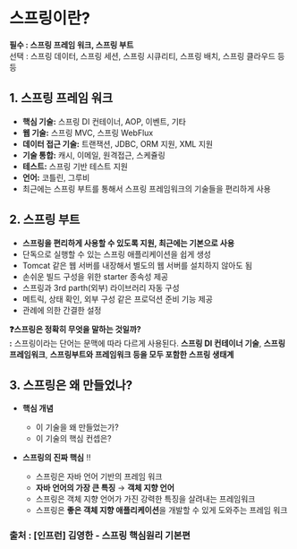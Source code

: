 # 스프링이란?

**필수 : 스프링 프레임 워크, 스프링 부트** 
<br>
선택 : 스프링 데이터, 스프링 세션, 스프링 시큐리티, 스프링 배치, 스프링 클라우드 등등


## 1. **스프링 프레임 워크**

- **핵심 기술:** 스프링 DI 컨테이너, AOP, 이벤트, 기타
- **웹 기술:** 스프링 MVC, 스프링 WebFlux
- **데이터 접근 기술:** 트랜잭션, JDBC, ORM 지원, XML 지원
- **기술 통합:** 캐시, 이메일, 원격접근, 스케쥴링
- **테스트:** 스프링 기반 테스트 지원
- **언어:** 코틀린, 그루비
- 최근에는 스프링 부트를 통해서 스프링 프레임워크의 기술들을 편리하게 사용

## 2. **스프링 부트**

- **스프링을 편리하게 사용할 수 있도록 지원, 최근에는 기본으로 사용**
- 단독으로 실행할 수 있는 스프링 애플리케이션을 쉽게 생성
- Tomcat 같은 웹 서버를 내장해서 별도의 웹 서버를 설치하지 않아도 됨
- 손쉬운 빌드 구성을 위한 starter 종속성 제공
- 스프링과 3rd parth(외부) 라이브러리 자동 구성
- 메트릭, 상태 확인, 외부 구성 같은 프로덕션 준비 기능 제공
- 관례에 의한 간결한 설정


**❓스프링은 정확히 무엇을 말하는 것일까?
<br>
:** 스프링이라는 단어는 문맥에 따라 다르게 사용된다. **스프링 DI 컨테이너 기술**, **스프링 프레임워크**, **스프링부트와 프레임워크 등을 모두 포함한 스프링 생태계**



## 3. 스프링은 왜 만들었나?

- **핵심 개념**
    - 이 기술을 왜 만들었는가?
    - 이 기술의 핵심 컨셉은?

- **스프링의 진짜 핵심** ‼️
    - 스프링은 자바 언어 기반의 프레임 워크
    - **자바 언어의 가장 큰 특징** → **객체 지향 언어**
    - 스프링은 객체 지향 언어가 가진 강력한 특징을 살려내는 프레임워크
    - 스프링은 **좋은 객체 지향 애플리케이션**을 개발할 수 있게 도와주는 프레임 워크

### 출처 : [인프런] 김영한 - 스프링 핵심원리 기본편
